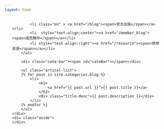 ```yaml
---
layout: home
---
```


<div class="index-content project">
    <div class="section">
        <ul class="artical-cate">
		
            <li class="on" > <a href="/blog"><span>官方出版</span></a></li>
            <li  style="text-align:center"><a href="/member_blog"><span>成员精华</span></a></li>
            <li style="text-align:right"><a href="/resource"><span>常用资源</span></a></li>
        </ul>

        <div class="cate-bar"><span id="cateBar"></span></div>

        <ul class="artical-list">
        {% for post in site.categories.blog %}
            <li>
                <h2>
                    <a href="{{ post.url }}">{{ post.title }}</a>
                </h2>
                <div class="title-desc">{{ post.description }}</div>
            </li>
        {% endfor %}
        </ul>
    </div>
    <div class="aside">
    </div>
</div>
